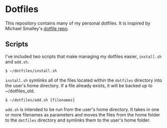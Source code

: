 Dotfiles
========
This repository contains many of my personal dotfiles. It is inspired by Michael 
Smalley's [dotfile repo](https://github.com/michaeljsmalley/dotfiles).

Scripts
-------
I've included two scripts that make managing my dotfiles easier, `install.sh` and 
`add.sh`.

    $ ~/dotfiles/install.sh
`install.sh` symlinks all of the files located within the `dotfiles` directory into the 
user's home directory. If a file already exists, it will be backed up to ~/dotfiles_old.

    $ ~/dotfiles/add.sh [filenames]
`add.sh` is intended to be run from the user's home directory. It takes in one or more 
filenames as parameters and moves the files from the home folder to the `dotfiles` 
directory and symlinks them to the user's home folder.
